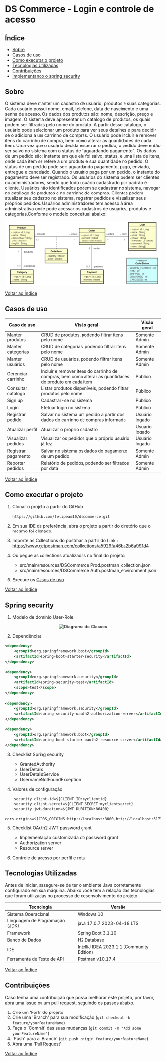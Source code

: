 <div align="left">
  <h1><strong>DS Commerce - Login e controle de acesso</strong></h1>
</div>

## Índice

- [Sobre](#sobre)
- [Casos de uso](#casos-de-uso)
- [Como executar o projeto](#como-executar-o-projeto)
- [Tecnologias Utilizadas](#tecnologias-utilizadas)
- [Contribuições](#contribuições-)
- [Implementando o spring security](#spring-security)

## Sobre

O sistema deve manter um cadastro de usuário, produtos e suas categorias. Cada
usuário possui nome, email, telefone, data de nascimento e uma senha de acesso. Os
dados dos produtos são: nome, descrição, preço e imagem. O sistema deve apresentar
um catálogo de produtos, os quais podem ser filtrados pelo nome do produto. A partir
desse catálogo, o usuário pode selecionar um produto para ver seus detalhes e para
decidir se o adiciona a um carrinho de compras. O usuário pode incluir e remover itens
do carrinho de compra, bem como alterar as quantidades de cada item. Uma vez que o
usuário decida encerrar o pedido, o pedido deve então ser salvo no sistema com o status
de "aguardando pagamento". Os dados de um pedido são: instante em que ele foi salvo,
status, e uma lista de itens, onde cada item se refere a um produto e sua quantidade no
pedido. O status de um pedido pode ser: aguardando pagamento, pago, enviado,
entregue e cancelado. Quando o usuário paga por um pedido, o instante do pagamento
deve ser registrado. Os usuários do sistema podem ser clientes ou administradores,
sendo que todo usuário cadastrado por padrão é cliente. Usuários não identificados
podem se cadastrar no sistema, navegar no catálogo de produtos e no carrinho de
compras. Clientes podem atualizar seu cadastro no sistema, registrar pedidos e visualizar
seus próprios pedidos. Usuários administradores tem acesso à área administrativa onde
pode acessar os cadastros de usuários, produtos e categorias.Conforme o modelo conceitual abaixo:

<div align="center">
  <img src="src/main/resources/img/modelo_conceitual.png" alt="Diagrama de Classes">
</div>

[Voltar ao Índice](#índice)

## Casos de uso

| Caso de uso         | Visão geral                                                                                             | Visão geral    |
|---------------------|---------------------------------------------------------------------------------------------------------|----------------|
| Manter produtos     | CRUD de produtos, podendo filtrar itens pelo nome                                                       | Somente Admin  |
| Manter categorias   | CRUD de categorias, podendo filtrar itens pelo nome                                                     | Somente Admin  |
| Manter usuários     | CRUD de usuários, podendo filtrar itens pelo nome                                                       | Somente Admin  | 
| Gerenciar carrinho  | Incluir e remover itens do carrinho de compras, bem como alterar as quantidades do produto em cada item | Público        |
| Consultar catálogo  | Listar produtos disponíveis, podendo filtrar produtos pelo nome                                         | Público        |
| Sign up             | Cadastrar-se no sistema                                                                                 | Público        |
| Login               | Efetuar login no sistema                                                                                | Público        |                             
| Registrar pedido    | Salvar no sistema um pedido a partir dos dados do carrinho de compras informado                         | Usuário logado |
| Atualizar perfil    | Atualizar o próprio cadastro                                                                            | Usuário logado |
| Visualizar pedidos  | Visualizar os pedidos que o próprio usuário já fez                                                      | Usuário logado | 
| Registrar pagamento | Salvar no sistema os dados do pagamento de um pedido                                                    | Somente Admin  |
| Reportar pedidos    | Relatório de pedidos, podendo ser filtrados por data                                                    | Somente Admin  |

[Voltar ao Índice](#índice)

## Como executar o projeto

1. Clonar o projeto a partir do GitHub

   ````https://github.com/felipeam10/dscommerce.git````

2. Em sua IDE de preferência, abra o projeto a partir do diretório que o mesmo foi clonado. 

3. Importe as Collections do postman a partir do Link : https://www.getpostman.com/collections/a5929fa46ba2b6a991d4
4. Ou pegue as collections atualizadas no final do projeto:  

    - src/main/resources/DSCommerce Prod.postman_collection.json
    - src/main/resources/DSCommerce Auth.postman_environment.json       

5. Execute os [Casos de uso](#casos-de-uso)

[Voltar ao Índice](#índice)

## Spring security

1. Modelo de domínio User-Role

<div align="center">
  <img src="src/main/resources/img/user-role.png" alt="Diagrama de Classes">
</div>

2. Dependências
```xml
<dependency>
	<groupId>org.springframework.boot</groupId>
	<artifactId>spring-boot-starter-security</artifactId>
</dependency>

<dependency>
	<groupId>org.springframework.security</groupId>
	<artifactId>spring-security-test</artifactId>
	<scope>test</scope>
</dependency>

<dependency>
	<groupId>org.springframework.security</groupId>
	<artifactId>spring-security-oauth2-authorization-server</artifactId>
</dependency>

<dependency>
	<groupId>org.springframework.boot</groupId>
	<artifactId>spring-boot-starter-oauth2-resource-server</artifactId>
</dependency>
```

3. Checklist Spring security

    - GrantedAuthority
    - UserDetails
    - UserDetailsService
    - UsernameNotFoundException


4. Valores de configuração
```properties
    security.client-id=${CLIENT_ID:myclientid}
    security.client-secret=${CLIENT_SECRET:myclientsecret}
    security.jwt.duration=${JWT_DURATION:86400}
    cors.origins=${CORS_ORIGINS:http://localhost:3000,http://localhost:5173}
```

5. Checklist OAuth2 JWT password grant
    - Implementação customizada do password grant
    - Authorization server
    - Resource server


6. Controle de acesso por perfil e rota

## Tecnologias Utilizadas

Antes de iniciar, assegure-se de ter o ambiente Java corretamente configurado em sua máquina. Abaixo você tem a relação das tecnologias que foram utilizadas no processo de desenvolvimento do projeto.

| Tecnologia                  | Versão                                     |
| --------------------------- |--------------------------------------------|
| Sistema Operacional         | Windows 10                                 |
| Linguagem de Programação (JDK) | java 17.0.7 2023-04-18 LTS                 
| Framework                   | Spring Boot 3.1.10                         |
| Banco de Dados              | H2 Database                                |
| IDE                         | IntelliJ IDEA 2023.1.1 (Community Edition) |
| Ferramenta de Teste de API  | Postman v10.17.4                           |

[Voltar ao Índice](#índice)

## Contribuições 

Caso tenha uma contribuição que possa melhorar este projeto, por favor, abra uma issue ou um pull request, seguindo os passos abaixo.

1. Crie um 'Fork' do projeto
2. Crie uma 'Branch' para sua modificação (`git checkout -b feature/yourFeatureName`)
3. Faça o 'Commit' das suas mudanças (`git commit -m 'Add some yourFeatureName'`)
4. 'Push' para a 'Branch' (`git push origin feature/yourFeatureName`)
5. Abra uma 'Pull Request'

[Voltar ao Índice](#índice)

